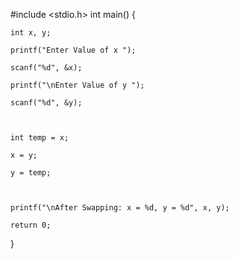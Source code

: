 
#include <stdio.h> 
int main() 
{ 

    int x, y; 

    printf("Enter Value of x "); 

    scanf("%d", &x); 

    printf("\nEnter Value of y "); 

    scanf("%d", &y); 

  

    int temp = x; 

    x = y; 

    y = temp; 

  

    printf("\nAfter Swapping: x = %d, y = %d", x, y); 

    return 0; 
} 
